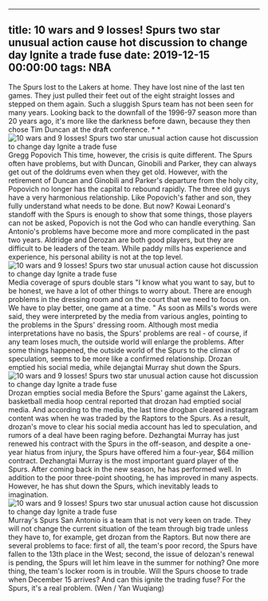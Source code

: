 
---
title: 10 wars and 9 losses! Spurs two star unusual action cause hot discussion to change day Ignite a trade fuse
date: 2019-12-15 00:00:00
tags:  NBA
---
The Spurs lost to the Lakers at home. They have lost nine of the last ten games. They just pulled their feet out of the eight straight losses and stepped on them again. Such a sluggish Spurs team has not been seen for many years. Looking back to the downfall of the 1996-97 season more than 20 years ago, it's more like the darkness before dawn, because they then chose Tim Duncan at the draft conference. * *
![10 wars and 9 losses! Spurs two star unusual action cause hot discussion to change day Ignite a trade fuse](4971a7f702294c84af0a5b347ed515fa.jpg)
Gregg Popovich
This time, however, the crisis is quite different.
The Spurs often have problems, but with Duncan, Ginobili and Parker, they can always get out of the doldrums even when they get old. However, with the retirement of Duncan and Ginobili and Parker's departure from the holy city, Popovich no longer has the capital to rebound rapidly. The three old guys have a very harmonious relationship. Like Popovich's father and son, they fully understand what needs to be done.
But now? Kowai Leonard's standoff with the Spurs is enough to show that some things, those players can not be asked, Popovich is not the God who can handle everything. San Antonio's problems have become more and more complicated in the past two years. Aldridge and Derozan are both good players, but they are difficult to be leaders of the team. While paddy mills has experience and experience, his personal ability is not at the top level.
![10 wars and 9 losses! Spurs two star unusual action cause hot discussion to change day Ignite a trade fuse](8f4d01f3f5e94c05b0fd6c8073bded0c.jpg)
Media coverage of spurs double stars
"I know what you want to say, but to be honest, we have a lot of other things to worry about. There are enough problems in the dressing room and on the court that we need to focus on. We have to play better, one game at a time. "
As soon as Mills's words were said, they were interpreted by the media from various angles, pointing to the problems in the Spurs' dressing room.
Although most media interpretations have no basis, the Spurs' problems are real - of course, if any team loses much, the outside world will enlarge the problems. After some things happened, the outside world of the Spurs to the climax of speculation, seems to be more like a confirmed relationship. Drozan emptied his social media, while dejangtai Murray shut down the Spurs.
![10 wars and 9 losses! Spurs two star unusual action cause hot discussion to change day Ignite a trade fuse](7dc912cf1c7e42e2b8f40bc26445954e.jpg)
Drozan empties social media
Before the Spurs' game against the Lakers, basketball media hoop central reported that drozan had emptied social media. And according to the media, the last time drogban cleared instagram content was when he was traded by the Raptors to the Spurs. As a result, drozan's move to clear his social media account has led to speculation, and rumors of a deal have been raging before.
Dezhangtai Murray has just renewed his contract with the Spurs in the off-season, and despite a one-year hiatus from injury, the Spurs have offered him a four-year, $64 million contract. Dezhangtai Murray is the most important guard player of the Spurs. After coming back in the new season, he has performed well. In addition to the poor three-point shooting, he has improved in many aspects. However, he has shut down the Spurs, which inevitably leads to imagination.
![10 wars and 9 losses! Spurs two star unusual action cause hot discussion to change day Ignite a trade fuse](ad1b1348223c4243b350ceb35e7427ff.jpg)
Murray's Spurs
San Antonio is a team that is not very keen on trade. They will not change the current situation of the team through big trade unless they have to, for example, get drozan from the Raptors. But now there are several problems to face: first of all, the team's poor record, the Spurs have fallen to the 13th place in the West; second, the issue of delozan's renewal is pending, the Spurs will let him leave in the summer for nothing? One more thing, the team's locker room is in trouble.
Will the Spurs choose to trade when December 15 arrives? And can this ignite the trading fuse? For the Spurs, it's a real problem.
(Wen / Yan Wuqiang)